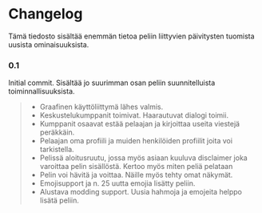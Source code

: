 # Changelog
Tämä tiedosto sisältää enemmän tietoa peliin liittyvien päivitysten tuomista uusista ominaisuuksista.

### 0.1
Initial commit. Sisältää jo suurimman osan peliin suunnitelluista toiminnallisuuksista.
> - Graafinen käyttöliittymä lähes valmis.
> - Keskustelukumppanit toimivat. Haarautuvat dialogi toimii.
> - Kumppanit osaavat estää pelaajan ja kirjoittaa useita viestejä peräkkäin.
> - Pelaajan oma profiili ja muiden henkilöiden profiilit joita voi tarkistella.
> - Pelissä aloitusruutu, jossa myös asiaan kuuluva disclaimer joka varoittaa pelin sisällöstä. Kertoo myös miten peliä pelataan
> - Pelin voi hävitä ja voittaa. Näille myös tehty omat näkymät.
> - Emojisupport ja n. 25 uutta emojia lisätty peliin.
> - Alustava modding support. Uusia hahmoja ja emojeita helppo lisätä peliin.
